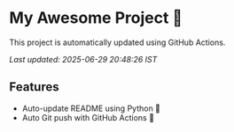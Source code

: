 # My Awesome Project 🚀

This project is automatically updated using GitHub Actions.

_Last updated: 2025-06-29 20:48:26 IST_

## Features
- Auto-update README using Python 🐍
- Auto Git push with GitHub Actions 🤖
